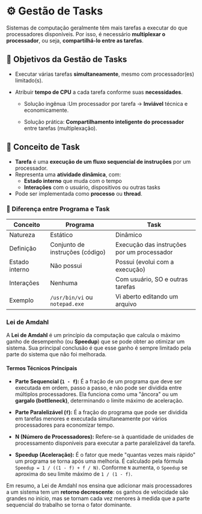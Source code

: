 # ⚙️ Gestão de Tasks

Sistemas de computação geralmente têm mais tarefas a executar do que processadores disponíveis. Por isso, é necessário **multiplexar o processador**, ou seja, **compartilhá-lo entre as tarefas**.

## 🎯 Objetivos da Gestão de Tasks

- Executar várias tarefas **simultaneamente**, mesmo com processador(es) limitado(s).
- Atribuir **tempo de CPU** a cada tarefa conforme suas **necessidades**.

    - Solução ingênua :Um processador por tarefa → **Inviável** técnica e economicamente.

    - Solução prática: **Compartilhamento inteligente do processador** entre tarefas (multiplexação).

## 🔄 Conceito de Task

- **Tarefa**  é uma **execução de um fluxo sequencial de instruções** por um processador.
- Representa uma **atividade dinâmica**, com:
  - **Estado interno** que muda com o tempo
  - **Interações** com o usuário, dispositivos ou outras tasks
- Pode ser implementada como **processo** ou **thread**.

### 📝 Diferença entre Programa e Task

| Conceito | Programa | Task |
|----------|----------|--------|
| Natureza | Estático | Dinâmico |
| Definição | Conjunto de instruções (código) | Execução das instruções por um processador |
| Estado interno | Não possui | Possui (evolui com a execução) |
| Interações | Nenhuma | Com usuário, SO e outras tarefas |
| Exemplo | `/usr/bin/vi` ou `notepad.exe` | Vi aberto editando um arquivo |



### Lei de Amdahl

A **Lei de Amdahl** é um princípio da computação que calcula o máximo ganho de desempenho (ou **Speedup**) que se pode obter ao otimizar um sistema. Sua principal conclusão é que esse ganho é sempre limitado pela parte do sistema que não foi melhorada.

#### Termos Técnicos Principais

* **Parte Sequencial (`1 - f`):** É a fração de um programa que deve ser executada em ordem, passo a passo, e não pode ser dividida entre múltiplos processadores. Ela funciona como uma "âncora" ou um **gargalo (bottleneck)**, determinando o limite máximo de aceleração.

* **Parte Paralelizável (`f`):** É a fração do programa que pode ser dividida em tarefas menores e executada simultaneamente por vários processadores para economizar tempo.

* **N (Número de Processadores):** Refere-se à quantidade de unidades de processamento disponíveis para executar a parte paralelizável da tarefa.

* **Speedup (Aceleração):** É o fator que mede "quantas vezes mais rápido" um programa se torna após uma melhoria. É calculado pela fórmula `Speedup = 1 / ((1 - f) + f / N)`. Conforme `N` aumenta, o `Speedup` se aproxima do seu limite máximo de `1 / (1 - f)`.

Em resumo, a Lei de Amdahl nos ensina que adicionar mais processadores a um sistema tem um **retorno decrescente**: os ganhos de velocidade são grandes no início, mas se tornam cada vez menores à medida que a parte sequencial do trabalho se torna o fator dominante.